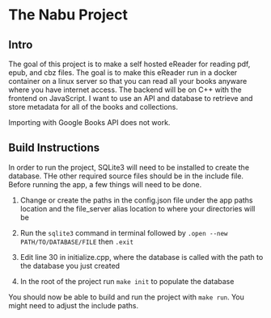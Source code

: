 # The Nabu Project

## Intro

The goal of this project is to make a self hosted eReader for reading pdf, epub, and cbz files. The goal is to make this eReader run in a docker container on a linux server so that you can read all your books anyware where you have internet access. The backend will be on C++ with the frontend on JavaScript. I want to use an API and database to retrieve and store metadata for all of the books and collections.

Importing with Google Books API does not work.

## Build Instructions

In order to run the project, SQLite3 will need to be installed to create the database. THe other required source files should be in the include file. Before running the app, a few things will need to be done.

1. Change or create the paths in the config.json file under the app paths location and the file_server alias location to where your directories will be

2. Run the `sqlite3` command in terminal followed by `.open --new PATH/TO/DATABASE/FILE` then `.exit`

3. Edit line 30 in initialize.cpp, where the database is called with the path to the database you just created

4. In the root of the project run `make init` to populate the database

You should now be able to build and run the project with `make run`. You might need to adjust the include paths.
